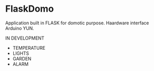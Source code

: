 # FlaskDomo

Application built in FLASK for domotic purpose. Haardware interface Arduino YUN.

IN DEVELOPMENT

  - TEMPERATURE
  - LIGHTS
  - GARDEN
  - ALARM
